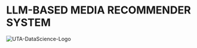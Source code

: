 # LLM-BASED MEDIA RECOMMENDER SYSTEM

![UTA-DataScience-Logo](https://github.com/user-attachments/assets/fec1b411-bda5-437a-9eb8-08a018eb84ae)

